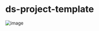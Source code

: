 # ds-project-template

![image](https://github.com/user-attachments/assets/06d556e8-7ea3-4ea2-ae6a-c1084897f020)
